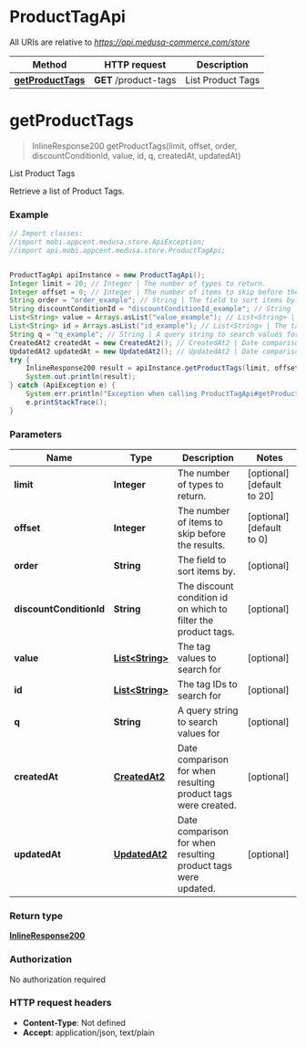 # ProductTagApi

All URIs are relative to *https://api.medusa-commerce.com/store*

Method | HTTP request | Description
------------- | ------------- | -------------
[**getProductTags**](ProductTagApi.md#getProductTags) | **GET** /product-tags | List Product Tags

<a name="getProductTags"></a>
# **getProductTags**
> InlineResponse200 getProductTags(limit, offset, order, discountConditionId, value, id, q, createdAt, updatedAt)

List Product Tags

Retrieve a list of Product Tags.

### Example
```java
// Import classes:
//import mobi.appcent.medusa.store.ApiException;
//import api.mobi.appcent.medusa.store.ProductTagApi;


ProductTagApi apiInstance = new ProductTagApi();
Integer limit = 20; // Integer | The number of types to return.
Integer offset = 0; // Integer | The number of items to skip before the results.
String order = "order_example"; // String | The field to sort items by.
String discountConditionId = "discountConditionId_example"; // String | The discount condition id on which to filter the product tags.
List<String> value = Arrays.asList("value_example"); // List<String> | The tag values to search for
List<String> id = Arrays.asList("id_example"); // List<String> | The tag IDs to search for
String q = "q_example"; // String | A query string to search values for
CreatedAt2 createdAt = new CreatedAt2(); // CreatedAt2 | Date comparison for when resulting product tags were created.
UpdatedAt2 updatedAt = new UpdatedAt2(); // UpdatedAt2 | Date comparison for when resulting product tags were updated.
try {
    InlineResponse200 result = apiInstance.getProductTags(limit, offset, order, discountConditionId, value, id, q, createdAt, updatedAt);
    System.out.println(result);
} catch (ApiException e) {
    System.err.println("Exception when calling ProductTagApi#getProductTags");
    e.printStackTrace();
}
```

### Parameters

Name | Type | Description  | Notes
------------- | ------------- | ------------- | -------------
 **limit** | **Integer**| The number of types to return. | [optional] [default to 20]
 **offset** | **Integer**| The number of items to skip before the results. | [optional] [default to 0]
 **order** | **String**| The field to sort items by. | [optional]
 **discountConditionId** | **String**| The discount condition id on which to filter the product tags. | [optional]
 **value** | [**List&lt;String&gt;**](String.md)| The tag values to search for | [optional]
 **id** | [**List&lt;String&gt;**](String.md)| The tag IDs to search for | [optional]
 **q** | **String**| A query string to search values for | [optional]
 **createdAt** | [**CreatedAt2**](.md)| Date comparison for when resulting product tags were created. | [optional]
 **updatedAt** | [**UpdatedAt2**](.md)| Date comparison for when resulting product tags were updated. | [optional]

### Return type

[**InlineResponse200**](InlineResponse200.md)

### Authorization

No authorization required

### HTTP request headers

 - **Content-Type**: Not defined
 - **Accept**: application/json, text/plain

